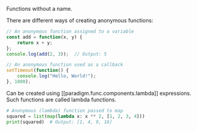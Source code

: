 
Functions without a name. 

There are different ways of creating anonymous functions:

```js
// An anonymous function assigned to a variable
const add = function(x, y) {
    return x + y;
};
console.log(add(2, 3));  // Output: 5

// An anonymous function used as a callback
setTimeout(function() {
    console.log("Hello, World!");
}, 1000);

```

Can be created using [[paradigm.func.components.lambda]] expressions. Such functions are called lambda functions.

```python
# Anonymous (lambda) function passed to map
squared = list(map(lambda x: x ** 2, [1, 2, 3, 4]))
print(squared)  # Output: [1, 4, 9, 16]

```



